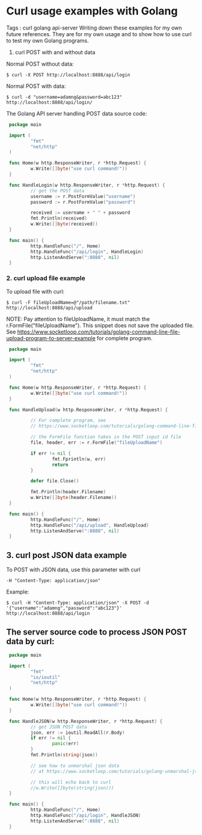 # Curl usage examples with Golang
Tags : curl golang api-server 
Writing down these examples for my own future references. They are for my own usage and to show how to use curl to test my own Golang programs.

1. curl POST with and without data

Normal POST without data:
```
$ curl -X POST http://localhost:8888/api/login
```

Normal POST with data:

```
$ curl -d "username=adamng&password=abc123" http://localhost:8888/api/login/
```

The Golang API server handling POST data source code:

```go
 package main

 import (
         "fmt"
         "net/http"
 )

 func Home(w http.ResponseWriter, r *http.Request) {
         w.Write([]byte("use curl command!"))
 }

 func HandleLogin(w http.ResponseWriter, r *http.Request) {
         // get the POST data
         username := r.PostFormValue("username")
         password := r.PostFormValue("password")

         received := username + " " + password
         fmt.Println(received)
         w.Write([]byte(received))
 }

 func main() {
         http.HandleFunc("/", Home)
         http.HandleFunc("/api/login", HandleLogin)
         http.ListenAndServe(":8888", nil)
 }
 ```
 
### 2. curl upload file example
To upload file with curl:

```
$ curl -F fileUploadName=@"/path/filename.txt" http://localhost:8888/api/upload
```

NOTE: Pay attention to fileUploadName, it must match the r.FormFile("fileUploadName").
This snippet does not save the uploaded file. See https://www.socketloop.com/tutorials/golang-command-line-file-upload-program-to-server-example for complete program.

```go
 package main

 import (
         "fmt"
         "net/http"
 )

 func Home(w http.ResponseWriter, r *http.Request) {
         w.Write([]byte("use curl command!"))
 }

 func HandleUpload(w http.ResponseWriter, r *http.Request) {

         // For complete program, see
         // https://www.socketloop.com/tutorials/golang-command-line-file-upload-program-to-server-example

         // the FormFile function takes in the POST input id file
         file, header, err := r.FormFile("fileUploadName")

         if err != nil {
                 fmt.Fprintln(w, err)
                 return
         }

         defer file.Close()

         fmt.Println(header.Filename)
         w.Write([]byte(header.Filename))
 }

 func main() {
         http.HandleFunc("/", Home)
         http.HandleFunc("/api/upload", HandleUpload)
         http.ListenAndServe(":8888", nil)
 }
 ```
 
## 3. curl post JSON data example
To POST with JSON data, use this parameter with curl
```
-H "Content-Type: application/json"
```

Example:
```
$ curl -H "Content-Type: application/json" -X POST -d '{"username":"adamng","password":"abc123"}' http://localhost:8888/api/login
```

## The server source code to process JSON POST data by curl:

```go
 package main

 import (
         "fmt"
         "io/ioutil"
         "net/http"
 )

 func Home(w http.ResponseWriter, r *http.Request) {
         w.Write([]byte("use curl command!"))
 }

 func HandleJSON(w http.ResponseWriter, r *http.Request) {
         // get JSON POST data
         json, err := ioutil.ReadAll(r.Body)
         if err != nil {
                 panic(err)
         }
         fmt.Println(string(json))

         // see how to unmarshal json data
         // at https://www.socketloop.com/tutorials/golang-unmarshal-json-from-http-response

         // this will echo back to curl
         //w.Write([]byte(string(json)))
 }

 func main() {
         http.HandleFunc("/", Home)
         http.HandleFunc("/api/login", HandleJSON)
         http.ListenAndServe(":8888", nil)
 }
 ```
 
